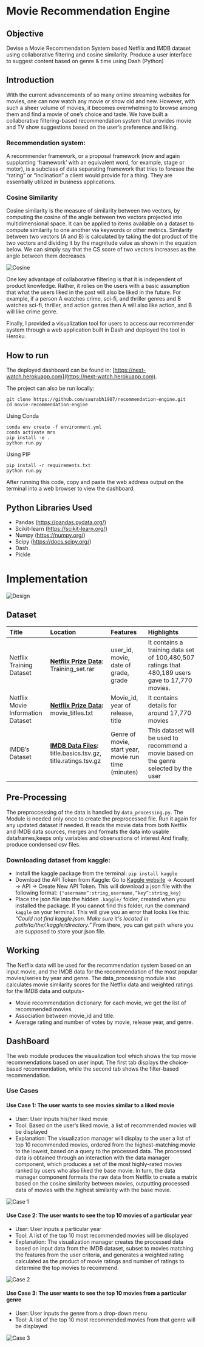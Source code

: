 # Movie Recommendation Engine
## Objective
Devise a Movie Recommendation System based Netflix and IMDB dataset using collaborative filtering and cosine similarity. Produce a user interface to suggest content based on genre & time using Dash (Python)

## Introduction
With the current advancements of so many online streaming websites for movies, one can now watch any movie or show old and new. However, with such a sheer volume of movies, it becomes overwhelming to browse among them and find a movie of one’s choice and taste. We have built a collaborative filtering-based recommendation system that provides movie and TV show suggestions based on the user’s preference and liking.

### Recommendation system:
A recommender framework, or a proposal framework (now and again supplanting ‘framework’ with an equivalent word, for example, stage or motor), is a subclass of data separating framework that tries to foresee the “rating” or “inclination” a client would provide for a thing. They are essentially utilized in business applications.

### Cosine Similarity
Cosine similarity is the measure of similarity between two vectors, by computing the cosine of the angle between two vectors projected into multidimensional space. It can be applied to items available on a dataset to compute similarity to one another via keywords or other metrics. Similarity between two vectors (A and B) is calculated by taking the dot product of the two vectors and dividing it by the magnitude value as shown in the equation below. We can simply say that the CS score of two vectors increases as the angle between them decreases.

![Cosine](images/cosine.png)


One key advantage of collaborative filtering is that it is independent of product knowledge. Rather, it relies on the users with a basic assumption that what the users liked in the past will also be liked in the future. For example, if a person A watches crime, sci-fi, and thriller genres and B watches sci-fi, thriller, and action genres then A will also like action, and B will like crime genre.

Finally, I provided a visualization tool for users to access our recommender system through a web application built in Dash and deployed the tool in Heroku.


## How to run
The deployed dashboard can be found in: [https://next-watch.herokuapp.com](https://next-watch.herokuapp.com).

The project can also be run locally:
```
git clone https://github.com/saurabh1907/recommendation-engine.git
cd movie-recommendation-engine
```
Using Conda
```
conda env create -f environment.yml
conda activate mrs
pip install -e .
python run.py
```
Using PIP
```
pip install -r requirements.txt
python run.py
```
After running this code, copy and paste the web address output on the terminal into a web browser to view the dashboard.

## Python Libraries Used
- Pandas (https://pandas.pydata.org/)
- Scikit-learn (https://scikit-learn.org/)
- Numpy (https://numpy.org/)
- Scipy (https://docs.scipy.org/)
- Dash
- Pickle


# Implementation
![Design](images/architechture.jpg)
## Dataset

| Title | Location | Features | Highlights |
 :---- | :--- | :--- | :----- |
Netflix Training Dataset | __[Netflix Prize Data](https://www.kaggle.com/netflix-inc/netflix-prize-data)__: Training_set.rar | user_id, movie, date of grade, grade| It contains a training data set of  100,480,507 ratings that 480,189 users gave to 17,770 movies.|
Netflix Movie Information Dataset | __[Netflix Prize Data](https://www.kaggle.com/netflix-inc/netflix-prize-data#movie_titles.csv):__ movie_titles.txt | Movie_id, year of release, title | It contains details for around 17,770 movies |
IMDB’s Dataset |__[IMDB Data Files](https://www.imdb.com/interfaces/):__ title.basics.tsv.gz, title.ratings.tsv.gz | Genre of movie, start year, movie run time (minutes) |This dataset will be used to recommend a movie based on the genre selected by the user

## Pre-Processing

The preproccessing of the data is handled by `data_processing.py`. The Module is needed only once to create the preprocessed file. Run it again for any updated dataset if needed. It reads the movie data from both Netflix and IMDB data sources, merges and formats the data into usable dataframes,keeps only variables and observations of interest And finally, produce condensed csv files.

### Downloading dataset from kaggle:
- Install the kaggle package from the terminal: `pip install kaggle`
- Download the API Token from Kaggle: Go to [Kaggle website](https://www.kaggle.com/) -> Account -> API -> Create New API Token. This will download a json file with the following format: `{"username”:string_username,”key”:string_key}`
- Place the json file into the hidden `.kaggle/` folder, created when you installed the package. If you cannot find this folder, run the command `kaggle` on your terminal. This will give you an error that looks like this: *“Could not find kaggle.json. Make sure it's located in path/to/the/.kaggle/directory.”* From there, you can get path where you are supposed to store your json file.


## Working

The Netflix data will be used for the recommendation system based on an input movie, and the IMDB data for the recommendation of the most popular movies/series by year and genre. The data_processing module also calculates movie similarity scores for the Netflix data and weighted ratings for the IMDB data and outputs-
-  Movie recommendation dictionary: for each movie, we get the list of recommended
movies.
- Association between movie_id and title.
- Average rating and number of votes by movie, release year, and genre.

## DashBoard

The web module produces the visualization tool which shows the top movie recommendations based on user input. The first tab displays the choice-based recommendation, while the second tab shows the filter-based recommendation.

### Use Cases

#### Use Case 1: The user wants to see movies similar to a liked movie
- User: User inputs his/her liked movie
- Tool: Based on the user’s liked movie, a list of recommended movies will be displayed
- Explanation: The visualization manager will display to the user a list of top 10 recommended movies, ordered from the highest-matching movie to the lowest, based on a query to the processed data. The
processed data is obtained through an interaction with the data manager component, which
produces a set of the most highly-rated movies ranked by users who also liked the base movie.
In turn, the data manager component formats the raw data from Netflix to create a matrix based
on the cosine similarity between movies, outputting processed data of movies with the highest
similarity with the base movie.

![Case 1](images/case1.gif)

#### Use Case 2: The user wants to see the top 10 movies of a particular year
- User: User inputs a particular year
- Tool: A list of the top 10 most recommended movies will be displayed
- Explanation: The visualization manager creates the processed data based on input
data from the IMDB dataset, subset to movies matching the features from the user criteria, and
generates a weighted rating calculated as the product of movie ratings and number of ratings to
determine the top movies to recommend.

![Case 2](images/case2.gif)

#### Use Case 3: The user wants to see the top 10 movies from a particular genre
- User: User inputs the genre from a drop-down menu
- Tool: A list of the top 10 most recommended movies from that genre will be displayed

![Case 3](images/case2_new.png)

